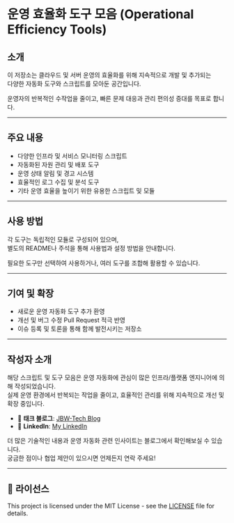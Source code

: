 # 운영 효율화 도구 모음 (Operational Efficiency Tools)

## 소개
이 저장소는 클라우드 및 서버 운영의 효율화를 위해 지속적으로 개발 및 추가되는  
다양한 자동화 도구와 스크립트를 모아둔 공간입니다.

운영자의 반복적인 수작업을 줄이고, 빠른 문제 대응과 관리 편의성 증대를 목표로 합니다.

---

## 주요 내용
- 다양한 인프라 및 서비스 모니터링 스크립트  
- 자동화된 자원 관리 및 배포 도구  
- 운영 상태 알림 및 경고 시스템  
- 효율적인 로그 수집 및 분석 도구  
- 기타 운영 효율을 높이기 위한 유용한 스크립트 및 모듈

---

## 사용 방법
각 도구는 독립적인 모듈로 구성되어 있으며,  
별도의 README나 주석을 통해 사용법과 설정 방법을 안내합니다.

필요한 도구만 선택하여 사용하거나, 여러 도구를 조합해 활용할 수 있습니다.

---

## 기여 및 확장
- 새로운 운영 자동화 도구 추가 환영  
- 개선 및 버그 수정 Pull Request 적극 반영  
- 이슈 등록 및 토론을 통해 함께 발전시키는 저장소

---

## 작성자 소개

해당 스크립트 및 도구 모음은 운영 자동화에 관심이 많은 인프라/플랫폼 엔지니어에 의해 작성되었습니다.  
실제 운영 환경에서 반복되는 작업을 줄이고, 효율적인 관리를 위해 지속적으로 개선 및 확장 중입니다.

- 🔗 **태크 블로그**: [JBW-Tech Blog](https://blog.jbw-tech.com/)
- 💼 **LinkedIn**: [My LinkedIn](http://www.linkedin.com/in/%EC%A0%95%EB%B9%88-%EC%9B%90-6aa0192a6?ref=blog.jbw-tech.com)

더 많은 기술적인 내용과 운영 자동화 관련 인사이트는 블로그에서 확인해보실 수 있습니다.  
궁금한 점이나 협업 제안이 있으시면 언제든지 연락 주세요!

---

## 📄 라이선스

This project is licensed under the MIT License - see the [LICENSE](./LICENSE) file for details.
